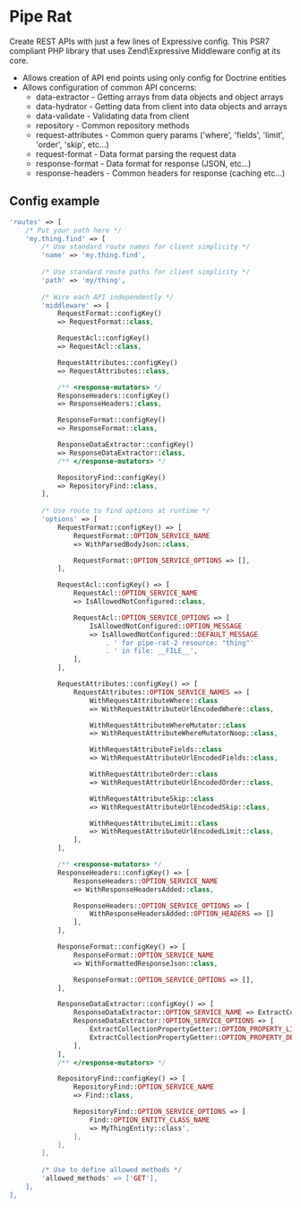 Pipe Rat
========

Create REST APIs with just a few lines of Expressive config. 
This PSR7 compliant PHP library that uses Zend\Expressive Middleware config at its core.

- Allows creation of API end points using only config for Doctrine entities
- Allows configuration of common API concerns:
    - data-extractor - Getting arrays from data objects and object arrays
    - data-hydrator - Getting data from client into data objects and arrays
    - data-validate - Validating data from client
    - repository - Common repository methods
    - request-attributes - Common query params ('where', 'fields', 'limit', 'order', 'skip', etc...)
    - request-format - Data format parsing the request data
    - response-format - Data format for response (JSON, etc...)
    - response-headers - Common headers for response (caching etc...)

## Config example ##
    
```php
'routes' => [
    /* Put your path here */
    'my.thing.find' => [
        /* Use standard route names for client simplicity */
        'name' => 'my.thing.find',
        
        /* Use standard route paths for client simplicity */
        'path' => 'my/thing',
        
        /* Wire each API independently */
        'middleware' => [
            RequestFormat::configKey()
            => RequestFormat::class,

            RequestAcl::configKey()
            => RequestAcl::class,

            RequestAttributes::configKey()
            => RequestAttributes::class,

            /** <response-mutators> */
            ResponseHeaders::configKey()
            => ResponseHeaders::class,

            ResponseFormat::configKey()
            => ResponseFormat::class,

            ResponseDataExtractor::configKey()
            => ResponseDataExtractor::class,
            /** </response-mutators> */

            RepositoryFind::configKey()
            => RepositoryFind::class,
        ],
        
        /* Use route to find options at runtime */
        'options' => [
            RequestFormat::configKey() => [
                RequestFormat::OPTION_SERVICE_NAME
                => WithParsedBodyJson::class,

                RequestFormat::OPTION_SERVICE_OPTIONS => [],
            ],

            RequestAcl::configKey() => [
                RequestAcl::OPTION_SERVICE_NAME
                => IsAllowedNotConfigured::class,

                RequestAcl::OPTION_SERVICE_OPTIONS => [
                    IsAllowedNotConfigured::OPTION_MESSAGE
                    => IsAllowedNotConfigured::DEFAULT_MESSAGE
                        . ' for pipe-rat-2 resource: "thing"'
                        . ' in file: __FILE__',
                ],
            ],

            RequestAttributes::configKey() => [
                RequestAttributes::OPTION_SERVICE_NAMES => [
                    WithRequestAttributeWhere::class
                    => WithRequestAttributeUrlEncodedWhere::class,

                    WithRequestAttributeWhereMutator::class
                    => WithRequestAttributeWhereMutatorNoop::class,

                    WithRequestAttributeFields::class
                    => WithRequestAttributeUrlEncodedFields::class,

                    WithRequestAttributeOrder::class
                    => WithRequestAttributeUrlEncodedOrder::class,

                    WithRequestAttributeSkip::class
                    => WithRequestAttributeUrlEncodedSkip::class,

                    WithRequestAttributeLimit::class
                    => WithRequestAttributeUrlEncodedLimit::class,
                ],
            ],

            /** <response-mutators> */
            ResponseHeaders::configKey() => [
                ResponseHeaders::OPTION_SERVICE_NAME
                => WithResponseHeadersAdded::class,

                ResponseHeaders::OPTION_SERVICE_OPTIONS => [
                    WithResponseHeadersAdded::OPTION_HEADERS => []
                ],
            ],

            ResponseFormat::configKey() => [
                ResponseFormat::OPTION_SERVICE_NAME
                => WithFormattedResponseJson::class,

                ResponseFormat::OPTION_SERVICE_OPTIONS => [],
            ],

            ResponseDataExtractor::configKey() => [
                ResponseDataExtractor::OPTION_SERVICE_NAME => ExtractCollectionPropertyGetter::class,
                ResponseDataExtractor::OPTION_SERVICE_OPTIONS => [
                    ExtractCollectionPropertyGetter::OPTION_PROPERTY_LIST => null,
                    ExtractCollectionPropertyGetter::OPTION_PROPERTY_DEPTH_LIMIT => 1,
                ],
            ],
            /** </response-mutators> */

            RepositoryFind::configKey() => [
                RepositoryFind::OPTION_SERVICE_NAME
                => Find::class,

                RepositoryFind::OPTION_SERVICE_OPTIONS => [
                    Find::OPTION_ENTITY_CLASS_NAME
                    => MyThingEntity::class',
                ],
            ],
        ],
        
        /* Use to define allowed methods */
        'allowed_methods' => ['GET'],
    ],
],
```

